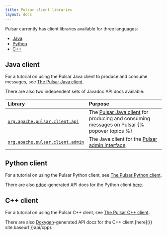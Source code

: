 ```yaml
---
title: Pulsar client libraries
layout: docs
---
```


Pulsar currently has client libraries available for three languages:

* [Java](#java-client)
* [Python](#python-client)
* [C++](#c-client)

## Java client

For a tutorial on using the Pulsar Java client to produce and consume messages, see [The Pulsar Java client](../../clients/Java).

There are also two independent sets of Javadoc API docs available:

Library | Purpose
:-------|:-------
[`org.apache.pulsar.client.api`](/api/client) | The [Pulsar Java client](../../clients/Java) for producing and consuming messages on Pulsar {% popover topics %}
[`org.apache.pulsar.client.admin`](/api/admin) | The Java client for the [Pulsar admin interface](../../admin-api/overview)

<!-- * [`com.yahoo.pulsar.broker`](/api/broker) -->

## Python client

For a tutorial on using the Pulsar Python client, see [The Pulsar Python client](../../clients/Python).

There are also [pdoc](https://github.com/BurntSushi/pdoc)-generated API docs for the Python client [here](/api/python).

## C++ client

For a tutorial on using the Pulsar C++ clent, see [The Pulsar C++ client](../../clients/Cpp).

There are also [Doxygen](http://www.stack.nl/~dimitri/doxygen/)-generated API docs for the C++ client [here]({{ site.baseurl }}api/cpp).
